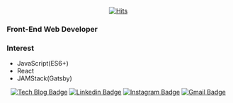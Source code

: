 <div align=center>

[![Hits](https://hits.seeyoufarm.com/api/count/incr/badge.svg?url=https%3A%2F%2Fgithub.com%2Fzzsza)](https://hits.seeyoufarm.com) 

</div>

### Front-End Web Developer

### Interest
- JavaScript(ES6+)
- React
- JAMStack(Gatsby)

<div align=center>

[![Tech Blog Badge](http://img.shields.io/badge/-Tech%20blog-black?style=flat-square&logo=github&link=https://zellypish.dev/)](https://zellypish.dev/) 
[![Linkedin Badge](https://img.shields.io/badge/-LinkedIn-blue?style=flat-square&logo=Linkedin&logoColor=white&link=https://www.linkedin.com/in/jongchan-kim-95608a1bb/)](https://www.linkedin.com/in/jongchan-kim-95608a1bb/) 
[![Instagram Badge](https://img.shields.io/badge/-Instagram-dd2a7b?style=flat-square&logo=instagram&logoColor=white&link=https://www.instagram.com/_jvd3d/)](https://www.instagram.com/_jvd3d/) 
[![Gmail Badge](https://img.shields.io/badge/-Gmail-d14836?style=flat-square&logo=Gmail&logoColor=white&link=mailto:ehxhfl21@gmail.com)](mailto:ehxhfl21@gmail.com)
</div>
